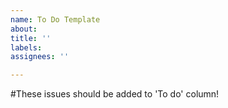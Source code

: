 ```yaml
---
name: To Do Template
about: 
title: ''
labels: 
assignees: ''

---
```

<!---issue:todo--->

#These issues should be added to 'To do' column!